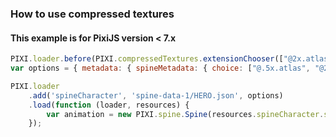 ### How to use compressed textures

#### This example is for PixiJS version < 7.x

```js
PIXI.loader.before(PIXI.compressedTextures.extensionChooser(["@2x.atlas", ".dds"]));
var options = { metadata: { spineMetadata: { choice: ["@.5x.atlas", "@2x.atlas"] }, imageMetadata: { choice: [".dds", ".pvr"] } } };

PIXI.loader
    .add('spineCharacter', 'spine-data-1/HERO.json', options)
    .load(function (loader, resources) {
        var animation = new PIXI.spine.Spine(resources.spineCharacter.spineData);
    });
```
